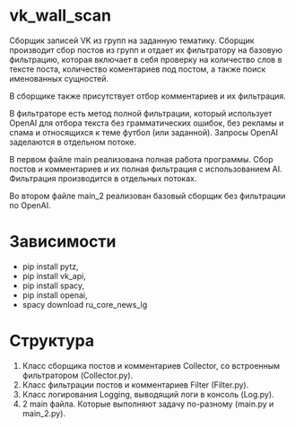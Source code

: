 # vk_wall_scan
Сборщик записей VK из групп на заданную тематику. Сборщик производит сбор постов из групп и отдает их фильтратору на базовую фильтрацию, которая включает в себя проверку на количество слов в тексте поста, количество коментариев под постом, а также поиск именованных сущностей. 

В сборщике также присутствует отбор комментариев и их фильтрация. 
 
В фильтраторе есть метод полной фильтрации, который использует OpenAI для отбора текста без грамматических ошибок, без рекламы и спама и относящихся к теме футбол (или заданной). Запросы OpenAI заделаются в отдельном потоке.

В первом файле main реализована полная работа программы. Сбор постов и комментариев и их полная фильтрация с использованием AI. Фильтрация производится в отдельных потоках. 

Во втором файле main_2 реализован базовый сборщик без фильтрации по OpenAI. 

# Зависимости
  - pip install pytz,
  - pip install vk_api,
  - pip install spacy,
  - pip install openai,
  - spacy download ru_core_news_lg

# Структура
1. Класс сборщика постов и комментариев Collector, со встроенным фильтратором (Collector.py). 
2. Класс фильтрации постов и комментариев Filter (Filter.py).
3. Класс логирования Logging, выводящий логи в консоль (Log.py).
4. 2 main файла. Которые выполняют задачу по-разному (main.py и main_2.py).
